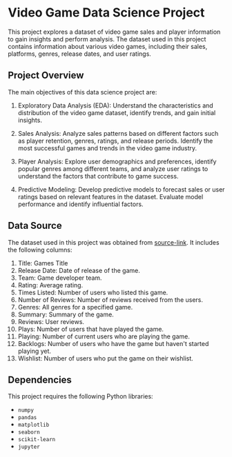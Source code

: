 # Video Game Data Science Project

This project explores a dataset of video game sales and player information to gain insights and perform analysis. The dataset used in this project contains information about various video games, including their sales, platforms, genres, release dates, and user ratings.

## Project Overview

The main objectives of this data science project are:

1. Exploratory Data Analysis (EDA): Understand the characteristics and distribution of the video game dataset, identify trends, and gain initial insights.

2. Sales Analysis: Analyze sales patterns based on different factors such as player retention, genres, ratings, and release periods. Identify the most successful games and trends in the video game industry.

3. Player Analysis: Explore user demographics and preferences, identify popular genres among different teams, and analyze user ratings to understand the factors that contribute to game success.

4. Predictive Modeling: Develop predictive models to forecast sales or user ratings based on relevant features in the dataset. Evaluate model performance and identify influential factors.

## Data Source

The dataset used in this project was obtained from [source-link]([https://www.kaggle.com/datasets/arnabchaki/popular-video-games-1980-2023]). It includes the following columns:

1. Title: Games Title
2. Release Date: Date of release of the game.
3. Team: Game developer team.
4. Rating: Average rating.
5. Times Listed: Number of users who listed this game.
6. Number of Reviews: Number of reviews received from the users.
7. Genres: All genres for a specified game.
8. Summary: Summary of the game.
9. Reviews: User reviews.
10. Plays: Number of users that have played the game.
11. Playing: Number of current users who are playing the game.
12. Backlogs: Number of users who have the game but haven't started playing yet.
13. Wishlist: Number of users who put the game on their wishlist.


## Dependencies

This project requires the following Python libraries:

- `numpy`
- `pandas`
- `matplotlib`
- `seaborn`
- `scikit-learn`
- `jupyter`


